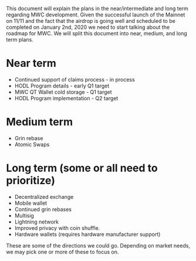 This document will explain the plans in the near/intermediate and long term regarding MWC development. Given the successful launch of the
Mainnet on 11/11 and the fact that the airdrop is going well and scheduled to be completed on January 2nd, 2020 we need to
start talking about the roadmap for MWC. We will split this document into near, medium, and long term plans.

# Near term

- Continued support of claims process - in process
- HODL Program details - early Q1 target
- MWC QT Wallet cold storage - Q1 target
- HODL Program implementation - Q2 target

# Medium term

- Grin rebase
- Atomic Swaps

# Long term (some or all need to prioritize)

- Decentralized exchange
- Mobile wallet
- Continued grin rebases
- Multisig
- Lightning network
- Improved privacy with coin shuffle.
- Hardware wallets (requires hardware manufacturer support)

These are some of the directions we could go. Depending on market needs, we may pick one or more of these to focus on.
